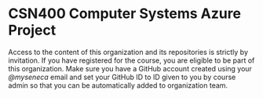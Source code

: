 # CSN400 Computer Systems Azure Project

Access to the content of this organization and its repositories is strictly by invitation. 
If you have registered for the course, you are eligible to be part of this organization.
Make sure you have a GitHub account created using your _@myseneca_ email and set your GitHub ID to ID given to you by course admin so that you can be automatically added to organization team.
